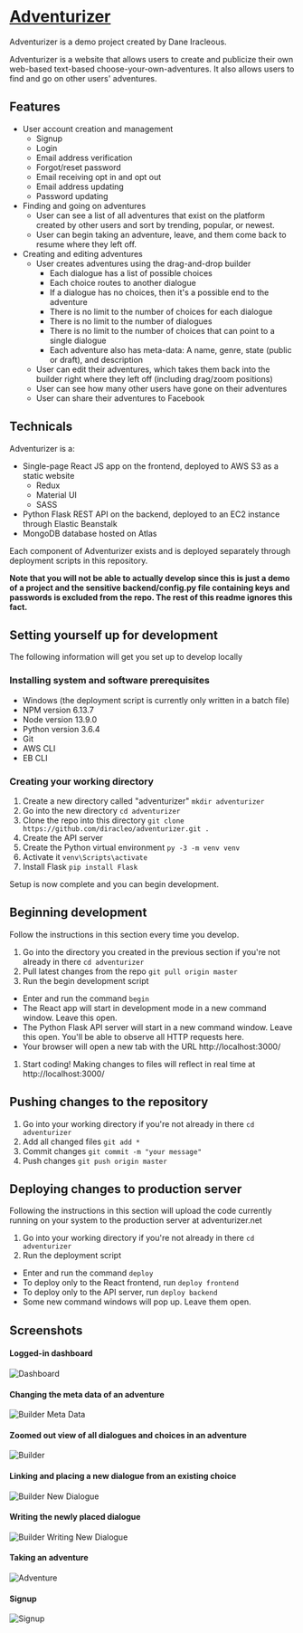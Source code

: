 # [Adventurizer](https://adventurizer.net)

Adventurizer is a demo project created by Dane Iracleous. 

Adventurizer is a website that allows users to create and publicize their own web-based text-based choose-your-own-adventures. It also allows users to find and go on other users' adventures.

## Features

* User account creation and management
  * Signup
  * Login
  * Email address verification
  * Forgot/reset password
  * Email receiving opt in and opt out
  * Email address updating
  * Password updating
* Finding and going on adventures
  * User can see a list of all adventures that exist on the platform created by other users and sort by trending, popular, or newest. 
  * User can begin taking an adventure, leave, and them come back to resume where they left off.
* Creating and editing adventures
  * User creates adventures using the drag-and-drop builder
    * Each dialogue has a list of possible choices
    * Each choice routes to another dialogue
    * If a dialogue has no choices, then it's a possible end to the adventure
    * There is no limit to the number of choices for each dialogue
    * There is no limit to the number of dialogues
    * There is no limit to the number of choices that can point to a single dialogue
    * Each adventure also has meta-data: A name, genre, state (public or draft), and description
  * User can edit their adventures, which takes them back into the builder right where they left off (including drag/zoom positions)
  * User can see how many other users have gone on their adventures
  * User can share their adventures to Facebook

## Technicals

Adventurizer is a:
  * Single-page React JS app on the frontend, deployed to AWS S3 as a static website
    * Redux
    * Material UI
    * SASS
  * Python Flask REST API on the backend, deployed to an EC2 instance through Elastic Beanstalk
  * MongoDB database hosted on Atlas

Each component of Adventurizer exists and is deployed separately through deployment scripts in this repository. 

**Note that you will not be able to actually develop since this is just a demo of a project and the sensitive backend/config.py file containing keys and passwords is excluded from the repo. The rest of this readme ignores this fact.**

## Setting yourself up for development

The following information will get you set up to develop locally

### Installing system and software prerequisites

* Windows (the deployment script is currently only written in a batch file)
* NPM version 6.13.7
* Node version 13.9.0
* Python version 3.6.4
* Git
* AWS CLI
* EB CLI

### Creating your working directory

1. Create a new directory called "adventurizer" `mkdir adventurizer`
1. Go into the new directory `cd adventurizer`
1. Clone the repo into this directory `git clone https://github.com/diracleo/adventurizer.git .`
1. Create the API server
  1. Create the Python virtual environment `py -3 -m venv venv`
  1. Activate it `venv\Scripts\activate`
  1. Install Flask `pip install Flask`

Setup is now complete and you can begin development.

## Beginning development

Follow the instructions in this section every time you develop.

1. Go into the directory you created in the previous section if you're not already in there `cd adventurizer`
1. Pull latest changes from the repo `git pull origin master`
1. Run the begin development script
  * Enter and run the command `begin`
  * The React app will start in development mode in a new command window. Leave this open.
  * The Python Flask API server will start in a new command window. Leave this open. You'll be able to observe all HTTP requests here.
  * Your browser will open a new tab with the URL http://localhost:3000/
1. Start coding! Making changes to files will reflect in real time at http://localhost:3000/

## Pushing changes to the repository

1. Go into your working directory if you're not already in there `cd adventurizer`
1. Add all changed files `git add *`
1. Commit changes `git commit -m "your message"`
1. Push changes `git push origin master`

## Deploying changes to production server

Following the instructions in this section will upload the code currently running on your system to the production server at adventurizer.net

1. Go into your working directory if you're not already in there `cd adventurizer`
1. Run the deployment script
  * Enter and run the command `deploy`
  * To deploy only to the React frontend, run `deploy frontend`
  * To deploy only to the API server, run `deploy backend`
  * Some new command windows will pop up. Leave them open.


## Screenshots

#### Logged-in dashboard 
![Dashboard](promo/dashboard.jpg)

#### Changing the meta data of an adventure
![Builder Meta Data](promo/builder-meta-data.jpg)

#### Zoomed out view of all dialogues and choices in an adventure
![Builder](promo/builder.jpg)

#### Linking and placing a new dialogue from an existing choice
![Builder New Dialogue](promo/builder-new-dialogue.jpg)

#### Writing the newly placed dialogue
![Builder Writing New Dialogue](promo/builder-new-dialogue-writing.jpg)

#### Taking an adventure
![Adventure](promo/taking-adventure.jpg)

#### Signup
![Signup](promo/signup.jpg)